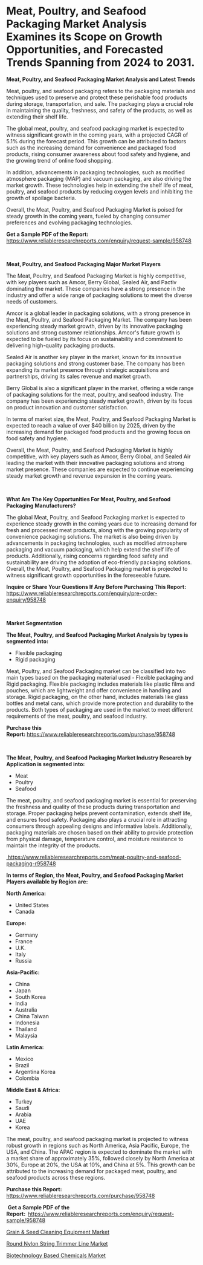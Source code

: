 <p><h1>Meat, Poultry, and Seafood Packaging Market Analysis Examines its Scope on Growth Opportunities, and Forecasted Trends Spanning from 2024 to 2031.</h1></p><p><strong>Meat, Poultry, and Seafood Packaging Market Analysis and Latest Trends</strong></p>
<p><p>Meat, poultry, and seafood packaging refers to the packaging materials and techniques used to preserve and protect these perishable food products during storage, transportation, and sale. The packaging plays a crucial role in maintaining the quality, freshness, and safety of the products, as well as extending their shelf life.</p><p>The global meat, poultry, and seafood packaging market is expected to witness significant growth in the coming years, with a projected CAGR of 5.1% during the forecast period. This growth can be attributed to factors such as the increasing demand for convenience and packaged food products, rising consumer awareness about food safety and hygiene, and the growing trend of online food shopping.</p><p>In addition, advancements in packaging technologies, such as modified atmosphere packaging (MAP) and vacuum packaging, are also driving the market growth. These technologies help in extending the shelf life of meat, poultry, and seafood products by reducing oxygen levels and inhibiting the growth of spoilage bacteria.</p><p>Overall, the Meat, Poultry, and Seafood Packaging Market is poised for steady growth in the coming years, fueled by changing consumer preferences and evolving packaging technologies.</p></p>
<p><strong>Get a Sample PDF of the Report:&nbsp;</strong> <a href="https://www.reliableresearchreports.com/enquiry/request-sample/958748">https://www.reliableresearchreports.com/enquiry/request-sample/958748</a></p>
<p>&nbsp;</p>
<p><strong>Meat, Poultry, and Seafood Packaging Major Market Players</strong></p>
<p><p>The Meat, Poultry, and Seafood Packaging Market is highly competitive, with key players such as Amcor, Berry Global, Sealed Air, and Pactiv dominating the market. These companies have a strong presence in the industry and offer a wide range of packaging solutions to meet the diverse needs of customers.</p><p>Amcor is a global leader in packaging solutions, with a strong presence in the Meat, Poultry, and Seafood Packaging Market. The company has been experiencing steady market growth, driven by its innovative packaging solutions and strong customer relationships. Amcor's future growth is expected to be fueled by its focus on sustainability and commitment to delivering high-quality packaging products.</p><p>Sealed Air is another key player in the market, known for its innovative packaging solutions and strong customer base. The company has been expanding its market presence through strategic acquisitions and partnerships, driving its sales revenue and market growth.</p><p>Berry Global is also a significant player in the market, offering a wide range of packaging solutions for the meat, poultry, and seafood industry. The company has been experiencing steady market growth, driven by its focus on product innovation and customer satisfaction.</p><p>In terms of market size, the Meat, Poultry, and Seafood Packaging Market is expected to reach a value of over $40 billion by 2025, driven by the increasing demand for packaged food products and the growing focus on food safety and hygiene.</p><p>Overall, the Meat, Poultry, and Seafood Packaging Market is highly competitive, with key players such as Amcor, Berry Global, and Sealed Air leading the market with their innovative packaging solutions and strong market presence. These companies are expected to continue experiencing steady market growth and revenue expansion in the coming years.</p></p>
<p>&nbsp;</p>
<p><strong>What Are The Key Opportunities For Meat, Poultry, and Seafood Packaging Manufacturers?</strong></p>
<p><p>The global Meat, Poultry, and Seafood Packaging market is expected to experience steady growth in the coming years due to increasing demand for fresh and processed meat products, along with the growing popularity of convenience packaging solutions. The market is also being driven by advancements in packaging technologies, such as modified atmosphere packaging and vacuum packaging, which help extend the shelf life of products. Additionally, rising concerns regarding food safety and sustainability are driving the adoption of eco-friendly packaging solutions. Overall, the Meat, Poultry, and Seafood Packaging market is projected to witness significant growth opportunities in the foreseeable future.</p></p>
<p><strong>Inquire or Share Your Questions If Any Before Purchasing This Report:</strong> <a href="https://www.reliableresearchreports.com/enquiry/pre-order-enquiry/958748">https://www.reliableresearchreports.com/enquiry/pre-order-enquiry/958748</a></p>
<p>&nbsp;</p>
<p><strong>Market Segmentation</strong></p>
<p><strong>The Meat, Poultry, and Seafood Packaging Market Analysis by types is segmented into:</strong></p>
<p><ul><li>Flexible packaging</li><li>Rigid packaging</li></ul></p>
<p><p>Meat, Poultry, and Seafood Packaging market can be classified into two main types based on the packaging material used - Flexible packaging and Rigid packaging. Flexible packaging includes materials like plastic films and pouches, which are lightweight and offer convenience in handling and storage. Rigid packaging, on the other hand, includes materials like glass bottles and metal cans, which provide more protection and durability to the products. Both types of packaging are used in the market to meet different requirements of the meat, poultry, and seafood industry.</p></p>
<p><strong>Purchase this Report:&nbsp;</strong><a href="https://www.reliableresearchreports.com/purchase/958748">https://www.reliableresearchreports.com/purchase/958748</a></p>
<p>&nbsp;</p>
<p><strong>The Meat, Poultry, and Seafood Packaging Market Industry Research by Application is segmented into:</strong></p>
<p><ul><li>Meat</li><li>Poultry</li><li>Seafood</li></ul></p>
<p><p>The meat, poultry, and seafood packaging market is essential for preserving the freshness and quality of these products during transportation and storage. Proper packaging helps prevent contamination, extends shelf life, and ensures food safety. Packaging also plays a crucial role in attracting consumers through appealing designs and informative labels. Additionally, packaging materials are chosen based on their ability to provide protection from physical damage, temperature control, and moisture resistance to maintain the integrity of the products.</p></p>
<p><a href="https://www.reliableresearchreports.com/meat-poultry-and-seafood-packaging-r958748">&nbsp;https://www.reliableresearchreports.com/meat-poultry-and-seafood-packaging-r958748</a></p>
<p><strong>In terms of Region, the Meat, Poultry, and Seafood Packaging Market Players available by Region are:</strong></p>
<p>
    <p> <strong> North America: </strong>
        <ul>
            <li>United States</li>
            <li>Canada</li>
        </ul>
        </p> 
    <p> <strong> Europe: </strong>
        <ul>
            <li>Germany</li>
            <li>France</li>
            <li>U.K.</li>
            <li>Italy</li>
            <li>Russia</li>
        </ul>
        </p> 
    <p> <strong> Asia-Pacific: </strong>
        <ul>
            <li>China</li>
            <li>Japan</li>
            <li>South Korea</li>
            <li>India</li>
            <li>Australia</li>
            <li>China Taiwan</li>
            <li>Indonesia</li>
            <li>Thailand</li>
            <li>Malaysia</li>
        </ul>
        </p> 
    <p> <strong> Latin America: </strong>
        <ul>
            <li>Mexico</li>
            <li>Brazil</li>
            <li>Argentina Korea</li>
            <li>Colombia</li>
        </ul>
        </p> 
    <p> <strong> Middle East & Africa: </strong>
        <ul>
            <li>Turkey</li>
            <li>Saudi</li>
            <li>Arabia</li>
            <li>UAE</li>
            <li>Korea</li>
        </ul>
    </p>
    </p>
<p><p>The meat, poultry, and seafood packaging market is projected to witness robust growth in regions such as North America, Asia Pacific, Europe, the USA, and China. The APAC region is expected to dominate the market with a market share of approximately 35%, followed closely by North America at 30%, Europe at 20%, the USA at 10%, and China at 5%. This growth can be attributed to the increasing demand for packaged meat, poultry, and seafood products across these regions.</p></p>
<p><strong>Purchase this Report: </strong><a href="https://www.reliableresearchreports.com/purchase/958748">https://www.reliableresearchreports.com/purchase/958748</a></p>
<p>&nbsp;<strong>Get a Sample PDF of the Report:&nbsp;&nbsp;</strong><a href="https://www.reliableresearchreports.com/enquiry/request-sample/958748">https://www.reliableresearchreports.com/enquiry/request-sample/958748</a></p>
<p><strong></strong></p>
<p><p><a href="https://github.com/nathandecarvalho/Market-Research-Report-List-5/blob/main/grain-seed-cleaning-equipment-market.md">Grain & Seed Cleaning Equipment Market</a></p><p><a href="https://github.com/julyju69/Market-Research-Report-List-5/blob/main/round-nylon-string-trimmer-line-market.md">Round Nylon String Trimmer Line Market</a></p><p><a href="https://issuu.com/reportprime-2/docs/biotechnology-based-chemicals-marke_2834a85ba45276">Biotechnology Based Chemicals Market</a></p></p>
